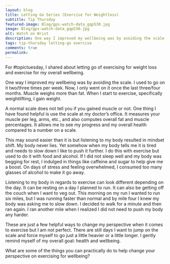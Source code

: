```yaml
---
layout: blog
title: Letting Go Series (Exercise for Weightloss)
subtitle: Tip Thursday
featured-image: Blog/gps-watch-data_gqp530.jpg
image: Blog/gps-watch-data_gqp530.jpg
alt: Watch on Wrist
description: One way I improved my wellbeing was by avoiding the scale. I used to go on it two/three times per week. Now, I only went on it once the last three/four months. Muscle weighs more than fat. When I start to exercise, specifically weightlifting, I gain weight.
tags: tip-thursday letting-go exercise
comments: true
permalink:
---
```

For #topictuesday, I shared about letting go of exercising for weight loss and exercise for my overall wellbeing.

One way I improved my wellbeing was by avoiding the scale. I used to go on it two/three times per week. Now, I only went on it once the last three/four months. Muscle weighs more than fat. When I start to exercise, specifically weightlifting, I gain weight.

A normal scale does not tell you if you gained muscle or not. One thing I have found helpful is use the scale at my doctor’s office. It measures your muscle per leg, arms, etc., and also computes overall fat and muscle percentages. It allows me to see my progress and my overall health compared to a number on a scale.

This may sound easier than it is but listening to my body resulted in mindset shift. My body never lies. Yet somehow when my body tells me it is tired and needs to slow down I like to push it further. I do this with exercise but used to do it with food and alcohol. If I did not sleep well and my body was begging for rest, I indulged in things like caffeine and sugar to help give me a boost. On days of stress and feeling overwhelmed, I consumed too many glasses of alcohol to make it go away.

Listening to my body in regards to exercise can look different depending on the day. It can be resting on a day I planned to run. It can also be getting off the couch when I want to veg out. This morning on my run I wanted to run six miles, but I was running faster than normal and by mile four I knew my body was asking me to slow down. I decided to walk for a minute and then ran again. I ran another mile when I realized I did not need to push my body any harder.

These are just a few helpful ways to change my perspective when it comes to exercise but I am not perfect. There are still days I want to jump on the scale and force myself to go just a little heavier or a little longer. I gently remind myself of my overall goal: health and wellbeing.

What are some of the things you can practically do to help change your perspective on exercising for wellbeing?
